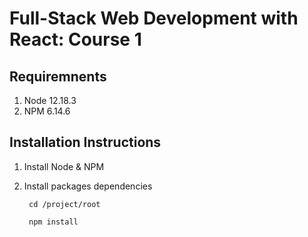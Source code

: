 # Full-Stack Web Development with React: Course 1

## Requiremnents
1. Node 12.18.3
2. NPM 6.14.6

## Installation Instructions
1. Install Node & NPM

2. Install packages dependencies

        cd /project/root

        npm install